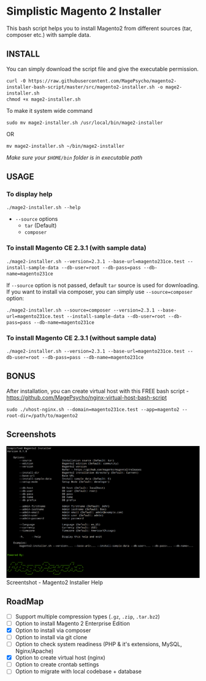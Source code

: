 # Simplistic Magento 2 Installer

This bash script helps you to install Magento2 from different sources (tar, composer etc.) with sample data.


## INSTALL
You can simply download the script file and give the executable permission.
```
curl -0 https://raw.githubusercontent.com/MagePsycho/magento2-installer-bash-script/master/src/magento2-installer.sh -o mage2-installer.sh
chmod +x mage2-installer.sh
```

To make it system wide command
```
sudo mv mage2-installer.sh /usr/local/bin/mage2-installer
```
OR
```
mv mage2-installer.sh ~/bin/mage2-installer
```
*Make sure your `$HOME/bin` folder is in executable path*

## USAGE
### To display help
```
./mage2-installer.sh --help
```

- `--source` options
    - `tar` (Default)
    - `composer`

### To install Magento CE 2.3.1 (with sample data)
```
./mage2-installer.sh --version=2.3.1 --base-url=magento231ce.test --install-sample-data --db-user=root --db-pass=pass --db-name=magento231ce
```

If `--source` option is not passed, default `tar` source is used for downloading.    
If you want to install via composer, you can simply use `--source=composer` option:
```
./mage2-installer.sh --source=composer --version=2.3.1 --base-url=magento231ce.test --install-sample-data --db-user=root --db-pass=pass --db-name=magento231ce
```

### To install Magento CE 2.3.1 (without sample data)
```
./mage2-installer.sh --version=2.3.1 --base-url=magento231ce.test --db-user=root --db-pass=pass --db-name=magento231ce
```

## BONUS
After installation, you can create virtual host with this FREE bash script - 
https://github.com/MagePsycho/nginx-virtual-host-bash-script
```
sudo ./vhost-nginx.sh --domain=magento231ce.test --app=magento2 --root-dir=/path/to/magento2
```

## Screenshots
![Mage2Backup Help](https://github.com/MagePsycho/magento2-installer-bash-script/raw/master/docs/magento2-installer-bash-script-help.png "Magento2 Installer Help")
Screentshot - Magento2 Installer Help

## RoadMap
 - [ ] Support multiple compression types (`.gz`, `.zip`, `.tar.bz2`)
 - [ ] Option to install Magento 2 Enterprise Edition
 - [X] Option to install via composer
 - [ ] Option to install via git clone
 - [ ] Option to check system readiness (PHP & it's extensions, MySQL, Nginx/Apache)
 - [X] Option to create virtual host (nginx)
 - [ ] Option to create crontab settings
 - [ ] Option to migrate with local codebase + database
